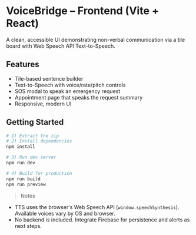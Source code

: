 # VoiceBridge – Frontend (Vite + React)

A clean, accessible UI demonstrating non-verbal communication via a tile board with Web Speech API Text-to-Speech.

## Features
- Tile-based sentence builder
- Text-to-Speech with voice/rate/pitch controls
- SOS modal to speak an emergency request
- Appointment page that speaks the request summary
- Responsive, modern UI

## Getting Started
```bash
# 1) Extract the zip
# 2) Install dependencies
npm install

# 3) Run dev server
npm run dev

# 4) Build for production
npm run build
npm run preview
```

> Notes
- TTS uses the browser's Web Speech API (`window.speechSynthesis`). Available voices vary by OS and browser.
- No backend is included. Integrate Firebase for persistence and alerts as next steps.
